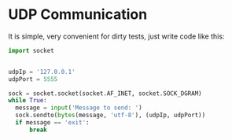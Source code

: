 # UDP Communication

It is simple, very convenient for dirty tests, just write code like this:

  ```python
import socket


udpIp = '127.0.0.1'
udpPort = 5555

sock = socket.socket(socket.AF_INET, socket.SOCK_DGRAM)
while True:
    message = input('Message to send: ')
    sock.sendto(bytes(message, 'utf-8'), (udpIp, udpPort))
    if message == 'exit':
        break
  ```
